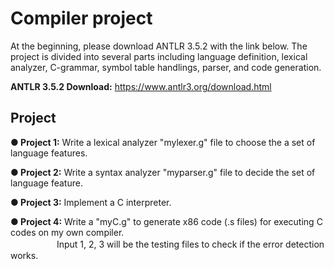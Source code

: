 # Compiler project 
At the beginning, please download ANTLR 3.5.2 with the link below. The project is divided into several parts including language definition, lexical analyzer, C-grammar, symbol table handlings, parser, and code generation.

**ANTLR 3.5.2 Download:** https://www.antlr3.org/download.html
## Project
**● Project 1:** Write a lexical analyzer "mylexer.g" file to choose the a set of language features.


**● Project 2:** Write a syntax analyzer "myparser.g" file to decide the set of language feature.


**● Project 3:** Implement a C interpreter.


**● Project 4:** Write a "myC.g" to generate x86 code (.s files) for executing C codes on my own compiler.  
　　　　　&nbsp;Input 1, 2, 3 will be the testing files to check if the error detection works.
  
